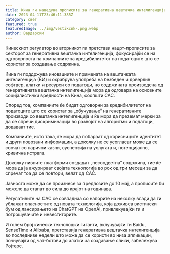 ```yaml
---
title: Кина ги наведува прописите за генеративна вештачка интелигенција
date: 2023-04-11T23:46:11.385Z
category: свет
featured: true
featuredImage: ../img/vestikcnk-.png.webp
author: Вардарски
---
```


Кинескиот регулатор во вторникот ги претстави нацрт-прописите за секторот за генеративна вештачка интелигенција, фокусирајќи се на одговорноста на компаниите за кредибилитетот на податоците што се користат за создавање содржина.

Кина ги поддржува иновациите и примената на вештачката интелигенција (ВИ) и охрабрува употреба на безбеден и доверлив софтвер, алатки и ресурси со податоци, но содржината произведена од генеративната вештачка интелигенција мора да одговара на основните социјалистички вредности на Кина, соопшти CAC.

Според тоа, компаниите ќе бидат одговорни за кредибилитетот на податоците што се користат за „обучување“ на генеративните производи со вештачка интелигенција и ќе мора да преземат мерки за да се спречи дискриминација во развојот на алгоритми и податоци, додаваат тие.

Компаниите, исто така, ќе мора да побараат од корисниците идентитет и други поврзани информации, а доколку не се усогласат може да се соочат со парични казни, суспензија на услугата и, потенцијално, кривична истрага.

Доколку нивните платформи создадат „несоодветна“ содржина, тие ќе мора да ја ажурираат својата технологија во рок од три месеци за да спречат тоа да се повтори, велат од CAC.

Јавноста може да се произнесе за предлозите до 10 мај, а прописите би можеле да стапат во сила до крајот на годинава.

Регулативите на CAC се совпаднаа со напорите на неколку влади да ги ублажат опасностите од новата технологија, која доживеа вистински бум од лансирањето на ChatGPT на OpenAI, привлекувајќи ги и потрошувачите и инвеститорите.

И голем број кинески технолошки гиганти, вклучувајќи ги Baidu, SenseTime и Alibaba, претставија генеративна вештачка интелигенција во последниве недели што може да се користи во низа апликации, почнувајќи од чат-ботови до алатки за создавање слики, забележува Ројтерс.
